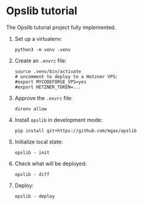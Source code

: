 # Opslib tutorial

The Opslib tutorial project fully implemented.

1. Set up a virtualenv:

    ```shell
    python3 -m venv .venv
    ```

1. Create an `.envrc` file:

    ```shell
    source .venv/bin/activate
    # uncomment to deploy to a Hetzner VPS:
    #export MYCODEFORGE_VPS=yes
    #export HETZNER_TOKEN=...
    ```

1. Approve the `.envrc` file:

    ```shell
    direnv allow
    ```

1. Install `opslib` in development mode:

    ```shell
    pip install git+https://github.com/mgax/opslib
    ```

1. Initialize local state:

    ```shell
    opslib - init
    ```

1. Check what will be deployed:

    ```shell
    opslib - diff
    ```

1. Deploy:

    ```shell
    opslib - deploy
    ```
